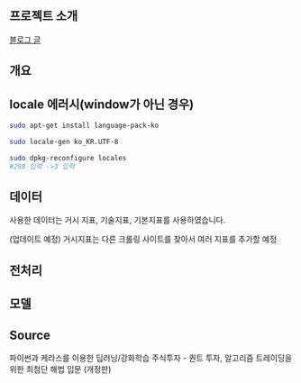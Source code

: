 ## 프로젝트 소개


[블로그 글](https://terri1102.github.io/docs/projects/golden_beetle/)
## 개요

## locale 에러시(window가 아닌 경우)
```bash
sudo apt-get install language-pack-ko
```
```bash
sudo locale-gen ko_KR.UTF-8
```
```bash
sudo dpkg-reconfigure locales 
#298 입력 ->3 입력
```
## 데이터
사용한 데이터는 거시 지표, 기술지표, 기본지표를 사용하였습니다. 


(업데이트 예정)
거시지표는 다른 크롤링 사이트를 찾아서 여러 지표를 추가할 예정

## 전처리


## 모델

## Source
파이썬과 케라스를 이용한 딥러닝/강화학습 주식투자 - 퀀트 투자, 알고리즘 트레이딩을 위한 최첨단 해법 입문 (개정판)


